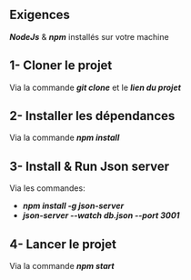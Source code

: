 ## Exigences
***NodeJs*** & ***npm*** installés sur votre machine

## 1- Cloner le projet 
Via la commande ***git clone*** et le ***lien du projet***

## 2- Installer les dépendances
Via la commande ***npm install***

## 3- Install & Run Json server
Via les commandes:
* ***npm install -g json-server***
* ***json-server --watch db.json --port 3001***

## 4- Lancer le projet
Via la commande ***npm start***

